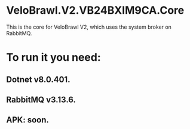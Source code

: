 # VeloBrawl.V2.VB24BXIM9CA.Core
This is the core for VeloBrawl V2, which uses the system broker on RabbitMQ.

# To run it you need:
## Dotnet v8.0.401.
## RabbitMQ v3.13.6.
## APK: soon.
